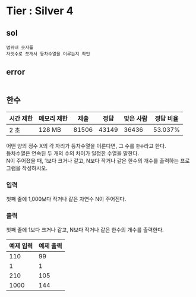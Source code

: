 # Tier : Silver 4
  
## sol
```
범위내 숫자를
자릿수로 쪼개서 등차수열을 이루는지 확인
```
## error
```
```
## 한수

| 시간 제한 | 메모리 제한 | 제출  | 정답  | 맞은 사람 | 정답 비율 |
| --------- | ----------- | ----- | ----- | --------- | --------- |
| 2 초      | 128 MB      | 81506 | 43149 | 36436     | 53.037%   |
  
어떤 양의 정수 X의 각 자리가 등차수열을 이룬다면, 그 수를 `한수`라고 한다.  
등차수열은 연속된 두 개의 수의 차이가 일정한 수열을 말한다.  
N이 주어졌을 때, 1보다 크거나 같고, N보다 작거나 같은 한수의 개수를 출력하는 프로그램을 작성하시오.  
  
### 입력  
첫째 줄에 1,000보다 작거나 같은 자연수 N이 주어진다.  
  
### 출력  
첫째 줄에 1보다 크거나 같고, N보다 작거나 같은 한수의 개수를 출력한다.  
  
| 예제 입력 | 예제 출력 |
| --------- | --------- |
| 110       | 99        |
| 1         | 1         |
| 210       | 105       |
| 1000      | 144       |
